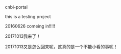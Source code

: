 cnbi-portal


this is a testing project

20160626 comeing in!!!!!

20171013我来了！

20171013又是怎么回来呢，这真的是一个不能小看的事呢！
